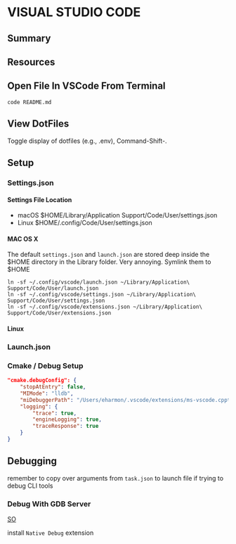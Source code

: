 # VISUAL STUDIO CODE

## Summary

## Resources

## Open File In VSCode From Terminal

```console
code README.md
```

## View DotFiles

Toggle display of dotfiles (e.g., .env), Command-Shift-.

## Setup

### Settings.json

#### Settings File Location

- macOS \$HOME/Library/Application Support/Code/User/settings.json
- Linux \$HOME/.config/Code/User/settings.json

#### MAC OS X

The default `settings.json` and `launch.json` are stored deep inside the $HOME
directory in the Library folder. Very annoying. Symlink them to $HOME

```console
ln -sf ~/.config/vscode/launch.json ~/Library/Application\ Support/Code/User/launch.json
ln -sf ~/.config/vscode/settings.json ~/Library/Application\ Support/Code/User/settings.json
ln -sf ~/.config/vscode/extensions.json ~/Library/Application\ Support/Code/User/extensions.json
```

#### Linux

### Launch.json

### Cmake / Debug Setup

```json
"cmake.debugConfig": {
    "stopAtEntry": false,
    "MIMode": "lldb",
    "miDebuggerPath": "/Users/eharmon/.vscode/extensions/ms-vscode.cpptools-0.26.0/debugAdapters/lldb/bin/lldb-mi",
    "logging": {
        "trace": true,
        "engineLogging": true,
        "traceResponse": true
    }
}
```

## Debugging

remember to copy over arguments from `task.json` to launch file if trying to
debug CLI tools

### Debug With GDB Server

[SO](https://stackoverflow.com/questions/53519668/how-to-attach-to-remote-gdb-with-vscode)

install `Native Debug` extension
